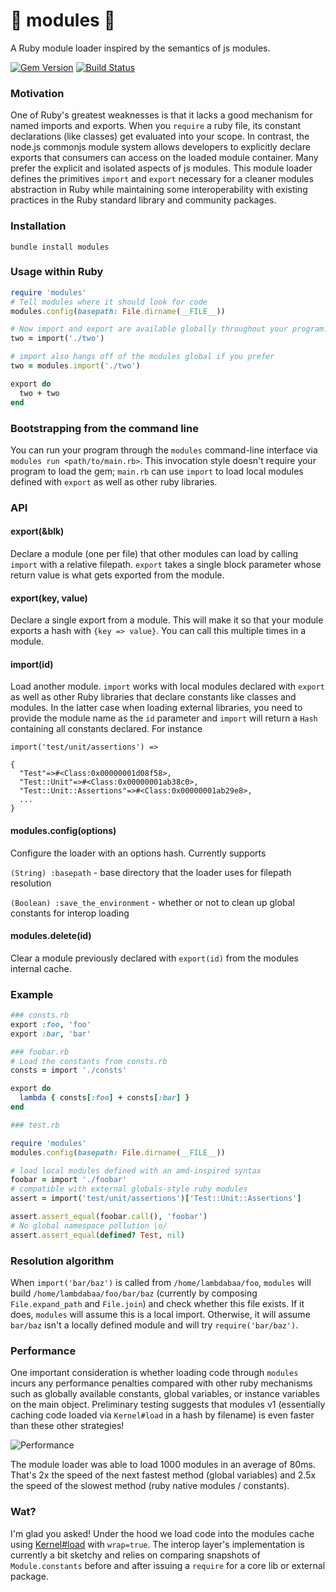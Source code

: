 :gem: modules :gem:
===================

A Ruby module loader inspired by the semantics of js modules.

[![Gem Version](https://badge.fury.io/rb/modules.svg)](https://badge.fury.io/rb/modules)
[![Build Status](https://travis-ci.org/lambdabaa/modules.png?branch=master)](https://travis-ci.org/lambdabaa/modules)

### Motivation

One of Ruby's greatest weaknesses is that it lacks a good mechanism
for named imports and exports. When you `require` a ruby file, its
constant declarations (like classes) get evaluated into your scope.
In contrast, the node.js commonjs module system allows developers
to explicitly declare exports that consumers can access on
the loaded module container. Many prefer the explicit and isolated aspects
of js modules. This module loader defines the primitives `import` and
`export` necessary for a cleaner modules abstraction in Ruby while
maintaining some interoperability with existing practices in the Ruby
standard library and community packages.

### Installation

`bundle install modules`

### Usage within Ruby

```rb
require 'modules'
# Tell modules where it should look for code
modules.config(basepath: File.dirname(__FILE__))

# Now import and export are available globally throughout your program.
two = import('./two')

# import also hangs off of the modules global if you prefer
two = modules.import('./two')

export do
  two + two
end
```

### Bootstrapping from the command line

You can run your program through the `modules` command-line interface
via `modules run <path/to/main.rb>`. This invocation style doesn't
require your program to load the gem; `main.rb` can use `import` to load
local modules defined with `export` as well as other ruby libraries.

### API

#### export(&blk)

Declare a module (one per file) that other modules can load by calling `import`
with a relative filepath. `export` takes a single block parameter whose return
value is what gets exported from the module.

#### export(key, value)

Declare a single export from a module. This will make it so that your
module exports a hash with `{key => value}`. You can call this multiple times
in a module.

#### import(id)

Load another module. `import` works with local modules declared with `export` as
well as other Ruby libraries that declare constants like classes and modules. In
the latter case when loading external libraries, you need to provide the module name
as the `id` parameter and `import` will return a `Hash` containing all constants
declared. For instance

```
import('test/unit/assertions') => 

{
  "Test"=>#<Class:0x00000001d08f58>,
  "Test::Unit"=>#<Class:0x00000001ab38c0>,
  "Test::Unit::Assertions"=>#<Class:0x00000001ab29e8>,
  ...
}
```

#### modules.config(options)

Configure the loader with an options hash. Currently supports

`(String) :basepath` - base directory that the loader uses for filepath resolution

`(Boolean) :save_the_environment` - whether or not to clean up global constants for interop loading

#### modules.delete(id)

Clear a module previously declared with `export(id)` from the modules internal cache.

### Example

```rb
### consts.rb
export :foo, 'foo'
export :bar, 'bar'

### foobar.rb
# Load the constants from consts.rb
consts = import './consts'

export do
  lambda { consts[:foo] + consts[:bar] }
end

### test.rb

require 'modules'
modules.config(basepath: File.dirname(__FILE__))

# load local modules defined with an amd-inspired syntax
foobar = import './foobar'
# compatible with external globals-style ruby modules
assert = import('test/unit/assertions')['Test::Unit::Assertions']

assert.assert_equal(foobar.call(), 'foobar')
# No global namespace pollution \o/
assert.assert_equal(defined? Test, nil)
```

### Resolution algorithm

When `import('bar/baz')` is called from `/home/lambdabaa/foo`, `modules`
will build `/home/lambdabaa/foo/bar/baz` (currently by composing
`File.expand_path` and `File.join`) and check whether this file exists.
If it does, `modules` will assume this is a local import. Otherwise,
it will assume `bar/baz` isn't a locally defined module and will try
`require('bar/baz')`.

### Performance

One important consideration is whether loading code through `modules`
incurs any performance penalties compared with other ruby mechanisms
such as globally available constants, global variables, or instance
variables on the main object. Preliminary testing suggests that
modules v1 (essentially caching code loaded via `Kernel#load` in a
hash by filename) is even faster than these other strategies!

![Performance](https://docs.google.com/spreadsheets/d/1S4XNKCIHZINrhqUN-x0LrSHn-LQ3pnJgzXQAVJISo1k/pubchart?oid=318062447&format=image)

The module loader was able to load 1000 modules in an average of 80ms.
That's 2x the speed of the next fastest method (global variables) and
2.5x the speed of the slowest method (ruby native modules / constants).

### Wat?

I'm glad you asked! Under the hood we load code into the modules cache
using [Kernel#load](https://ruby-doc.org/core-2.4.0/Kernel.html#method-i-load)
with `wrap=true`. The interop layer's implementation is currently a bit sketchy
and relies on comparing snapshots of `Module.constants` before and after issuing
a `require` for a core lib or external package.
